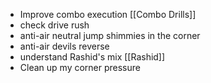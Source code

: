 - Improve combo execution [[Combo Drills]]
- check drive rush
- anti-air neutral jump shimmies in the corner
- anti-air devils reverse
- understand Rashid's mix [[Rashid]]
- Clean up my corner pressure